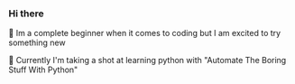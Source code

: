 ### Hi there 
👋 Im a complete beginner when it comes to coding but I am excited to try something new

🌱 Currently I'm taking a shot at learning python with "Automate The Boring Stuff With Python"


